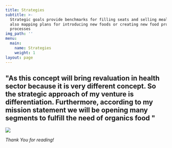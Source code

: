 ```yaml
---
title: Strategies
subtitle: >-
  Strategic goals provide benchmarks for filling seats and selling meals, while
  also mapping plans for introducing new foods or creating new food production
  processes
img_path: ''
menu:
  main:
    name: Strategies
    weight: 1
layout: page
---
```

## "**As this concept will bring revaluation in health sector because it is very different concept. So the strategic approach of my venture is differentiation. Furthermore, according to my mission statement we will be opening many segments to fulfill the need of organics food "**

![](/images/style-guide.jpg)

_Thank You for reading!_
